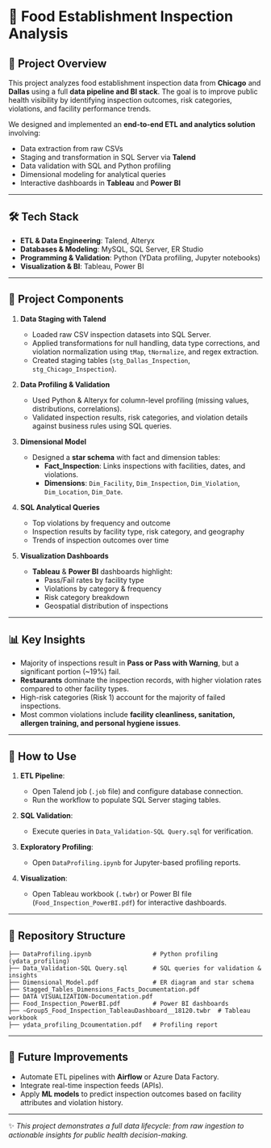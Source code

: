 # 🍴 Food Establishment Inspection Analysis

## 📌 Project Overview
This project analyzes food establishment inspection data from **Chicago** and **Dallas** using a full **data pipeline and BI stack**. The goal is to improve public health visibility by identifying inspection outcomes, risk categories, violations, and facility performance trends.  

We designed and implemented an **end-to-end ETL and analytics solution** involving:
- Data extraction from raw CSVs
- Staging and transformation in SQL Server via **Talend**
- Data validation with SQL and Python profiling
- Dimensional modeling for analytical queries
- Interactive dashboards in **Tableau** and **Power BI**

---

## 🛠️ Tech Stack
- **ETL & Data Engineering**: Talend, Alteryx  
- **Databases & Modeling**: MySQL, SQL Server, ER Studio  
- **Programming & Validation**: Python (YData profiling, Jupyter notebooks)  
- **Visualization & BI**: Tableau, Power BI  

---

## 📂 Project Components
1. **Data Staging with Talend**
   - Loaded raw CSV inspection datasets into SQL Server.  
   - Applied transformations for null handling, data type corrections, and violation normalization using `tMap`, `tNormalize`, and regex extraction.  
   - Created staging tables (`stg_Dallas_Inspection`, `stg_Chicago_Inspection`).

2. **Data Profiling & Validation**
   - Used Python & Alteryx for column-level profiling (missing values, distributions, correlations).  
   - Validated inspection results, risk categories, and violation details against business rules using SQL queries.  

3. **Dimensional Model**
   - Designed a **star schema** with fact and dimension tables:
     - **Fact_Inspection**: Links inspections with facilities, dates, and violations.  
     - **Dimensions**: `Dim_Facility`, `Dim_Inspection`, `Dim_Violation`, `Dim_Location`, `Dim_Date`.  

4. **SQL Analytical Queries**
   - Top violations by frequency and outcome  
   - Inspection results by facility type, risk category, and geography  
   - Trends of inspection outcomes over time  

5. **Visualization Dashboards**
   - **Tableau** & **Power BI** dashboards highlight:
     - Pass/Fail rates by facility type  
     - Violations by category & frequency  
     - Risk category breakdown  
     - Geospatial distribution of inspections  

---

## 📊 Key Insights
- Majority of inspections result in **Pass or Pass with Warning**, but a significant portion (~19%) fail.  
- **Restaurants** dominate the inspection records, with higher violation rates compared to other facility types.  
- High-risk categories (Risk 1) account for the majority of failed inspections.  
- Most common violations include **facility cleanliness, sanitation, allergen training, and personal hygiene issues**.  

---

## 🚀 How to Use
1. **ETL Pipeline**:  
   - Open Talend job (`.job` file) and configure database connection.  
   - Run the workflow to populate SQL Server staging tables.  

2. **SQL Validation**:  
   - Execute queries in `Data_Validation-SQL Query.sql` for verification.  

3. **Exploratory Profiling**:  
   - Open `DataProfiling.ipynb` for Jupyter-based profiling reports.  

4. **Visualization**:  
   - Open Tableau workbook (`.twbr`) or Power BI file (`Food_Inspection_PowerBI.pdf`) for interactive dashboards.  

---

## 📁 Repository Structure
```
├── DataProfiling.ipynb                 # Python profiling (ydata_profiling)
├── Data_Validation-SQL Query.sql       # SQL queries for validation & insights
├── Dimensional_Model.pdf               # ER diagram and star schema
├── Stagged_Tables_Dimensions_Facts_Documentation.pdf
├── DATA VISUALIZATION-Documentation.pdf
├── Food_Inspection_PowerBI.pdf         # Power BI dashboards
├── ~Group5_Food_Inspection_TableauDashboard__18120.twbr  # Tableau workbook
├── ydata_profiling_Dcoumentation.pdf   # Profiling report
```

---

## 📌 Future Improvements
- Automate ETL pipelines with **Airflow** or Azure Data Factory.  
- Integrate real-time inspection feeds (APIs).  
- Apply **ML models** to predict inspection outcomes based on facility attributes and violation history.  

---

✨ *This project demonstrates a full data lifecycle: from raw ingestion to actionable insights for public health decision-making.*  
